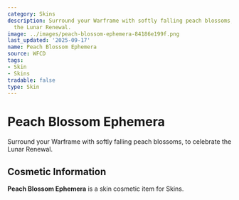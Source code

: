 ```yaml
---
category: Skins
description: Surround your Warframe with softly falling peach blossoms, to celebrate
  the Lunar Renewal.
image: ../images/peach-blossom-ephemera-84186e199f.png
last_updated: '2025-09-17'
name: Peach Blossom Ephemera
source: WFCD
tags:
- Skin
- Skins
tradable: false
type: Skin
---
```


# Peach Blossom Ephemera

Surround your Warframe with softly falling peach blossoms, to celebrate the Lunar Renewal.

## Cosmetic Information

**Peach Blossom Ephemera** is a skin cosmetic item for Skins.

